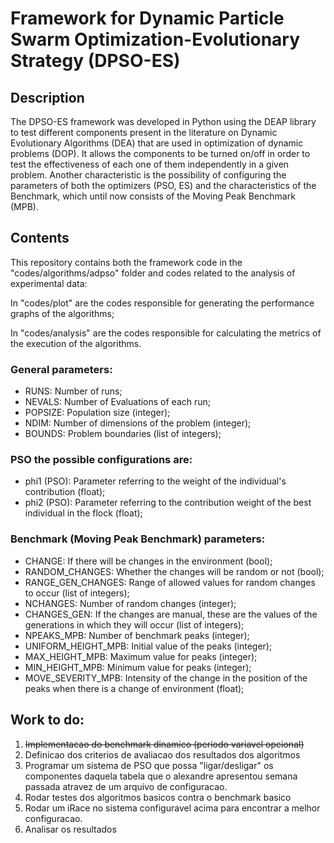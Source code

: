 # Framework for Dynamic Particle Swarm Optimization-Evolutionary Strategy (DPSO-ES)


## Description
The DPSO-ES framework was developed in Python using the DEAP library to test different components present in the literature on Dynamic Evolutionary Algorithms (DEA) that are used in optimization of dynamic problems (DOP). It allows the components to be turned on/off in order to test the effectiveness of each one of them independently in a given problem.
Another characteristic is the possibility of configuring the parameters of both the optimizers (PSO, ES) and the characteristics of the Benchmark, which until now consists of the Moving Peak Benchmark (MPB).

## Contents

This repository contains both the framework code in the "codes/algorithms/adpso" folder and codes related to the analysis of experimental data:

In "codes/plot" are the codes responsible for generating the performance graphs of the algorithms;

In "codes/analysis" are the codes responsible for calculating the metrics of the execution of the algorithms.

### General parameters:
- RUNS: Number of runs;
- NEVALS: Number of Evaluations of each run;
- POPSIZE: Population size (integer);
- NDIM: Number of dimensions of the problem (integer);
- BOUNDS: Problem boundaries (list of integers);

### PSO the possible configurations are:
- phi1 (PSO): Parameter referring to the weight of the individual's contribution (float);
- phi2 (PSO): Parameter referring to the contribution weight of the best individual in the flock (float);

### Benchmark (Moving Peak Benchmark) parameters:
- CHANGE: If there will be changes in the environment (bool);
- RANDOM_CHANGES: Whether the changes will be random or not (bool);
- RANGE_GEN_CHANGES: Range of allowed values for random changes to occur (list of integers);
- NCHANGES: Number of random changes (integer);
- CHANGES_GEN: If the changes are manual, these are the values of the generations in which they will occur (list of integers);
- NPEAKS_MPB: Number of benchmark peaks (integer);
- UNIFORM_HEIGHT_MPB: Initial value of the peaks (integer);
- MAX_HEIGHT_MPB: Maximum value for peaks (integer);
- MIN_HEIGHT_MPB: Minimum value for peaks (integer);
- MOVE_SEVERITY_MPB: Intensity of the change in the position of the peaks when there is a change of environment (float);


## Work to do:
1. <del>Implementacao do benchmark dinamico (periodo variavel opcional)</del>
2. Definicao dos criterios de avaliacao dos resultados dos algoritmos
3. Programar um sistema de PSO que possa "ligar/desligar" os componentes daquela tabela que o alexandre apresentou semana passada atravez de um arquivo de configuracao.
4. Rodar testes dos algoritmos basicos contra o benchmark basico
5. Rodar um iRace no sistema configuravel acima para encontrar a melhor configuracao.
6. Analisar os resultados
